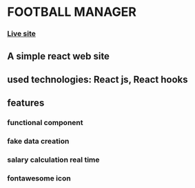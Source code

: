 # FOOTBALL MANAGER
### [Live site](https://footballmanager.netlify.app/)
## A simple react web site 

## used technologies: React js, React hooks

## features
### functional component
### fake data creation 
### salary calculation real time
### fontawesome icon